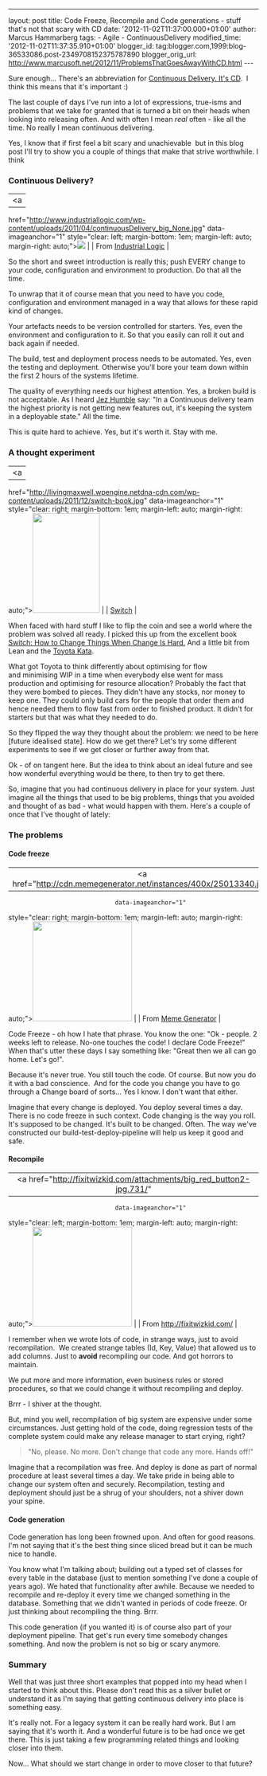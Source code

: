 ---
layout: post
title: Code Freeze, Recompile and Code generations -
stuff that's not that scary with CD date: '2012-11-02T11:37:00.000+01:00'
author: Marcus Hammarberg
tags: -
Agile - ContinuousDelivery
modified_time: '2012-11-02T11:37:35.910+01:00'
blogger_id: tag:blogger.com,1999:blog-36533086.post-2349708152375787890
blogger_orig_url: http://www.marcusoft.net/2012/11/ProblemsThatGoesAwayWithCD.html ---

<div dir="ltr" style="text-align: left;" trbidi="on">

Sure enough... There's an abbreviation for
<a href="http://en.wikipedia.org/wiki/Continuous_delivery"
target="_blank">Continuous Delivery. It's CD</a>.  I think this means
that it's important :)

The last couple of days I've run into a lot of expressions, true-isms
and problems that we take for granted that is turned a bit on their
heads when looking into releasing often. And with often I mean *real*
often - like all the time. No really I mean continuous delivering.

Yes, I know that if first feel a bit scary and unachievable  but in this
blog post I'll try to show you a couple of things that make that strive
worthwhile. I think



### Continuous Delivery?

|                                                                                                  |
|:------------------------------------------------------------------------------------------------:|
|                                                <a
  href="http://www.industriallogic.com/wp-content/uploads/2011/04/continuousDelivery_big_None.jpg"
                                        data-imageanchor="1"
        style="clear: left; margin-bottom: 1em; margin-left: auto; margin-right: auto;"><img
  src="http://www.industriallogic.com/wp-content/uploads/2011/04/continuousDelivery_big_None.jpg"
                                      data-border="0" /></a>                                       |
|                                              From <a
    href="http://www.industriallogic.com/blog/test-driven-development-with-continuous-delivery/"
                               target="_blank">Industrial Logic</a>                                |

So the short and sweet introduction is really this; push EVERY change to
your code, configuration and environment to production. Do that all the
time.

To unwrap that it of course mean that you need to have you code,
configuration and environment managed in a way that allows for these
rapid kind of changes.

Your artefacts needs to be version controlled for starters. Yes, even
the environment and configuration to it. So that you easily can roll it
out and back again if needed.

The build, test and deployment process needs to be automated. Yes, even
the testing and deployment. Otherwise you'll bore your team down within
the first 2 hours of the systems lifetime.

The quality of everything needs our highest attention. Yes, a broken
build is not acceptable. As I heard
<a href="http://jezhumble.net/" target="_blank">Jez Humble</a> say: "In
a Continuous delivery team the highest priority is not getting new
features out, it's keeping the system in a deployable state." All the
time.

This is quite hard to achieve. Yes, but it's worth it. Stay with me.

### A thought experiment

<div style="text-align: left;">

|                                                                                                |
|:----------------------------------------------------------------------------------------------:|
|                                               <a
  href="http://livingmaxwell.wpengine.netdna-cdn.com/wp-content/uploads/2011/12/switch-book.jpg"
                                       data-imageanchor="1"
      style="clear: right; margin-bottom: 1em; margin-left: auto; margin-right: auto;"><img
  src="http://livingmaxwell.wpengine.netdna-cdn.com/wp-content/uploads/2011/12/switch-book.jpg"
                         data-border="0" width="135" height="200" /></a>                         |
|             <a href="http://heathbrothers.com/switch/" target="_blank">Switch</a>              |

When faced with hard stuff I like to flip the coin and see a world where
the problem was solved all ready. I picked this up from the excellent
book
<a href="http://heathbrothers.com/switch/" target="_blank">Switch: How
to Change Things When Change Is Hard.</a> And a little bit from Lean and
the <a href="http://www-personal.umich.edu/~mrother/Homepage.html"
target="_blank">Toyota Kata</a>. 

</div>

<div style="text-align: left;">



</div>

<div style="text-align: left;">

What got Toyota to think differently about optimising for flow
and minimising WIP in a time when everybody else went for mass
production and optimising for resource allocation? Probably the fact
that they were bombed to pieces. They didn't have any stocks, nor money
to keep one. They could only build cars for the people that order them
and hence needed them to flow fast from order to finished product. It
didn't for starters but that was what they needed to do. 

</div>

<div style="text-align: left;">



</div>

<div style="text-align: left;">

So they flipped the way they thought about the problem: we need to be
here \[future idealised state\]. How do we get there? Let's try some
different experiments to see if we get closer or further away from
that. 

</div>

<div style="text-align: left;">



</div>

<div style="text-align: left;">

Ok - of on tangent here. But the idea to think about an ideal future and
see how wonderful everything would be there, to then try to get there. 

</div>

<div style="text-align: left;">



</div>

<div style="text-align: left;">

So, imagine that you had continuous delivery in place for your system.
Just imagine all the things that used to be big problems, things that
you avoided and thought of as bad - what would happen with them. Here's
a couple of once that I've thought of lately:

</div>

### The problems

#### Code freeze

|                                                                                       |
|:-------------------------------------------------------------------------------------:|
|           <a href="http://cdn.memegenerator.net/instances/400x/25013340.jpg"
                                  data-imageanchor="1"
  style="clear: right; margin-bottom: 1em; margin-left: auto; margin-right: auto;"><img
             src="http://cdn.memegenerator.net/instances/400x/25013340.jpg"
                    data-border="0" width="200" height="200" /></a>                     |
|               From <a href="http://memegenerator.net/instance/25013340"
                           target="_blank">Meme Generator</a>                           |

Code Freeze - oh how I hate that phrase. You know the one: "Ok - people.
2 weeks left to release. No-one touches the code! I declare Code
Freeze!" When that's utter these days I say something like: "Great then
we all can go home. Let's go!".

Because it's never true. You still touch the code. Of course. But now
you do it with a bad conscience.  And for the code you change you have
to go through a Change board of sorts... Yes I know. I don't want that
either.

Imagine that every change is deployed. You deploy several times a day.
There is no code freeze in such context. Code changing is the way you
roll. It's supposed to be changed. It's built to be changed. Often. The
way we've constructed our build-test-deploy-pipeline will help us keep
it good and safe.

#### Recompile

|                                                                                      |
|:------------------------------------------------------------------------------------:|
|         <a href="http://fixitwizkid.com/attachments/big_red_button2-jpg.731/"
                                  data-imageanchor="1"
  style="clear: left; margin-bottom: 1em; margin-left: auto; margin-right: auto;"><img
           src="http://fixitwizkid.com/attachments/big_red_button2-jpg.731/"
                    data-border="0" width="200" height="200" /></a>                    |
|                             From http://fixitwizkid.com/                             |

<div>

I remember when we wrote lots of code, in strange ways, just to avoid
recompilation.  We created strange tables (Id, Key, Value) that allowed
us to add columns. Just to **avoid** recompiling our code. And got
horrors to maintain. 

</div>

<div>



</div>

<div>

We put more and more information, even business rules or stored
procedures, so that we could change it without recompiling and deploy.

</div>

<div>

Brrr - I shiver at the thought. 

</div>

<div>



</div>

<div>

But, mind you well, recompilation of big system are expensive under some
circumstances. Just getting hold of the code, doing regression tests of
the complete system could make any release manager to start crying,
right? 

</div>

> "No, please. No more. Don't change that code any more. Hands off!"

<div>

Imagine that a recompilation was free. And deploy is done as part of
normal procedure at least several times a day. We take pride in being
able to change our system often and securely. Recompilation, testing and
deployment should just be a shrug of your shoulders, not a shiver down
your spine. 

</div>

#### Code generation

Code generation has long been frowned upon. And often for good reasons.
I'm not saying that it's the best thing since sliced bread but it can be
much nice to handle.

You know what I'm talking about; building out a typed set of classes for
every table in the database (just to mention something I've done a
couple of years ago). We hated that functionality after awhile. Because
we needed to recompile and re-deploy it every time we changed something
in the database. Something that we didn't wanted in periods of code
freeze. Or just thinking about recompiling the thing. Brrr.

This code generation (if you wanted it) is of course also part of your
deployment pipeline. That get's run every time somebody changes
something. And now the problem is not so big or scary anymore.

### Summary

<div>

Well that was just three short examples that popped into my head when I
started to think about this. Please don't read this as a silver bullet
or understand it as I'm saying that getting continuous delivery into
place is something easy. 

</div>

<div>



</div>

<div>

It's really not. For a legacy system it can be really hard work. But I
am saying that it's worth it. And a wonderful future is to be had once
we get there. This is just taking a few programming related things and
looking closer into them.

</div>

<div>



</div>

<div>

Now... What should we start change in order to move closer to that
future?

</div>

</div>
